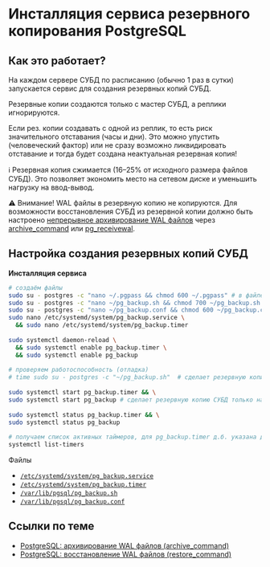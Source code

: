 # Инсталляция сервиса резервного копирования PostgreSQL

## Как это работает?

На каждом сервере СУБД по расписанию (обычно 1 раз в сутки) запускается сервис для создания резервных копий СУБД.

Резервные копии создаются только с мастер СУБД, а реплики игнорируются.

Если рез. копии создавать с одной из реплик, то есть риск значительного отставания (часы и дни). Это можно упустить (человеческий фактор) или не сразу возможно ликвидировать отставание и тогда будет создана неактуальная резервная копия!

ℹ Резервная копия сжимается (16–25% от исходного размера файлов СУБД). Это позволяет экономить место на сетевом диске и уменьшить нагрузку на ввод-вывод.

⚠ Внимание!
WAL файлы в резервную копию не копируются. 
Для возможности восстановления СУБД из резервной копии должно быть настроено [непрерывное архивирование WAL файлов](https://postgrespro.ru/docs/postgresql/16/continuous-archiving) 
через [archive_command](https://postgrespro.ru/docs/postgresql/16/runtime-config-wal#GUC-ARCHIVE-COMMAND) 
или [pg_receivewal](https://postgrespro.ru/docs/postgresql/16/app-pgreceivewal).

## Настройка создания резервных копий СУБД

**Инсталляция сервиса**
```bash
# создаём файлы
sudo su - postgres -c "nano ~/.pgpass && chmod 600 ~/.pgpass" # в файле нужно сохранить пароль для пользователя bkp_replicator
sudo su - postgres -c "nano ~/pg_backup.sh && chmod 700 ~/pg_backup.sh && bash -n ~/pg_backup.sh"
sudo su - postgres -c "nano ~/pg_backup.conf && chmod 600 ~/pg_backup.conf && bash -n ~/pg_backup.conf"
sudo nano /etc/systemd/system/pg_backup.service \
  && sudo nano /etc/systemd/system/pg_backup.timer
 
sudo systemctl daemon-reload \
  && sudo systemctl enable pg_backup.timer \
  && sudo systemctl enable pg_backup
 
# проверяем работоспособность (отладка)
# time sudo su - postgres -c "~/pg_backup.sh"  # сделает резервную копию СУБД, выведет сообщения на экран
 
sudo systemctl start pg_backup.timer && \
sudo systemctl start pg_backup # сделает резервную копию СУБД только на мастере, НЕ выведет сообщения на экран
 
sudo systemctl status pg_backup.timer && \
sudo systemctl status pg_backup
 
# получаем список активных таймеров, для pg_backup.timer д.б. указана дата-время следующего запуска!
systemctl list-timers
```

Файлы
* [`/etc/systemd/system/pg_backup.service`](pg_backup.service)
* [`/etc/systemd/system/pg_backup.timer`](pg_backup.timer)
* [`/var/lib/pgsql/pg_backup.sh`](pg_backup.sh)
* [`/var/lib/pgsql/pg_backup.conf`](pg_backup.conf)

## Ссылки по теме
* [PostgreSQL: архивирование WAL файлов (archive_command)](archive_command.md)
* [PostgreSQL: восстановление WAL файлов (restore_command)](restore_command.md)
